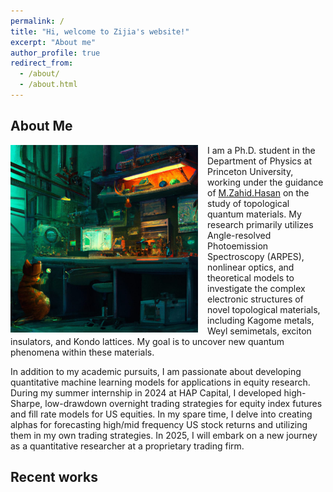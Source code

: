 ```yaml
---
permalink: /
title: "Hi, welcome to Zijia's website!"
excerpt: "About me"
author_profile: true
redirect_from: 
  - /about/
  - /about.html
---
```


## About Me

<img align="Left" src="../images/cat_in_the_lab.jpg" width="300px" style="padding-right: 15px">

I am a Ph.D. student in the Department of Physics at Princeton University, working under the guidance of <a href="https://phy.princeton.edu/people/m-zahid-hasan">M.Zahid.Hasan</a> on the study of topological quantum materials. My research primarily utilizes Angle-resolved Photoemission Spectroscopy (ARPES), nonlinear optics, and theoretical models to investigate the complex electronic structures of novel topological materials, including Kagome metals, Weyl semimetals, exciton insulators, and Kondo lattices. My goal is to uncover new quantum phenomena within these materials.

In addition to my academic pursuits, I am passionate about developing quantitative machine learning models for applications in equity research. During my summer internship in 2024 at HAP Capital, I developed high-Sharpe, low-drawdown overnight trading strategies for equity index futures and fill rate models for US equities. In my spare time, I delve into creating alphas for forecasting high/mid frequency US stock returns and utilizing them in my own trading strategies. In 2025, I will embark on a new journey as a quantitative researcher at a proprietary trading firm.

## Recent works








